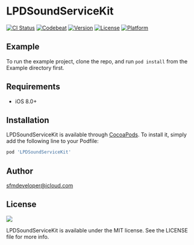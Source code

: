 # LPDSoundServiceKit

[![CI Status](http://img.shields.io/travis/LPD-iOS/LPDSoundServiceKit.svg?style=flat)](https://travis-ci.org/LPD-iOS/LPDSoundServiceKit)
[![Codebeat](https://codebeat.co/badges/b667f956-2d72-4f04-a264-9b9c5ebf1fb8)](https://codebeat.co/projects/github-com-lpd-ios-lpdsoundservicekit-master)
[![Version](https://img.shields.io/cocoapods/v/LPDSoundServiceKit.svg?style=flat)](http://cocoapods.org/pods/LPDSoundServiceKit)
[![License](https://img.shields.io/cocoapods/l/LPDSoundServiceKit.svg?style=flat)](http://cocoapods.org/pods/LPDSoundServiceKit)
[![Platform](https://img.shields.io/cocoapods/p/LPDSoundServiceKit.svg?style=flat)](http://cocoapods.org/pods/LPDSoundServiceKit)

## Example

To run the example project, clone the repo, and run `pod install` from the Example directory first.

## Requirements

- iOS 8.0+

## Installation

LPDSoundServiceKit is available through [CocoaPods](http://cocoapods.org). To install
it, simply add the following line to your Podfile:

```ruby
pod 'LPDSoundServiceKit'
```

## Author

sfmdeveloper@icloud.com

## License

![](https://upload.wikimedia.org/wikipedia/commons/thumb/f/f8/License_icon-mit-88x31-2.svg/128px-License_icon-mit-88x31-2.svg.png)

LPDSoundServiceKit is available under the MIT license. See the LICENSE file for more info.
